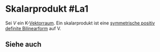 # Skalarprodukt #La1 
Sei $V$ ein K-[Vektorraum](Vektorraum.md). Ein skalarprodukt ist eine [symmetrische positiv definite Bilinearform](Bilinearformen%20und%20Eigenschaften.md) auf V.
## Siehe auch
